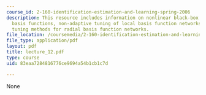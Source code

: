 ```yaml
---
course_id: 2-160-identification-estimation-and-learning-spring-2006
description: This resource includes information on nonlinear black-box models, local
  basis functions, non-adaptive tuning of local basis function networks, and adaptive
  tuning methods for radial basis function networks.
file_location: /coursemedia/2-160-identification-estimation-and-learning-spring-2006/83eaa7284816776ce9694a54b1cb1c7d_lecture_12.pdf
file_type: application/pdf
layout: pdf
title: lecture_12.pdf
type: course
uid: 83eaa7284816776ce9694a54b1cb1c7d

---
```

None